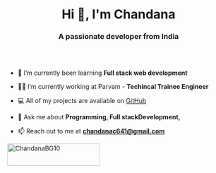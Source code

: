 <h1 align="center">Hi 👋, I'm Chandana</h1>
<h3 align="center">A passionate developer from India </h3>

<br>
<br>

- 🌱 I’m currently been learning **Full stack web development**

- 👨‍💻 I’m currently working at Parvam - **Techincal Trainee Engineer**

  
- 💻 All of my projects are available on [GitHub](https://github.com/ChandanaBG10)

- 💬 Ask me about **Programming, Full stackDevelopment,**

- 📫 Reach out to me at **chandanac641@gmail.com**




<p><a href="https://www.buymeacoffee.com/chandana"> <img align="left" src="https://cdn.buymeacoffee.com/buttons/v2/default-yellow.png" height="50" width="210" alt="ChandanaBG10" /></a></p><br><br>
